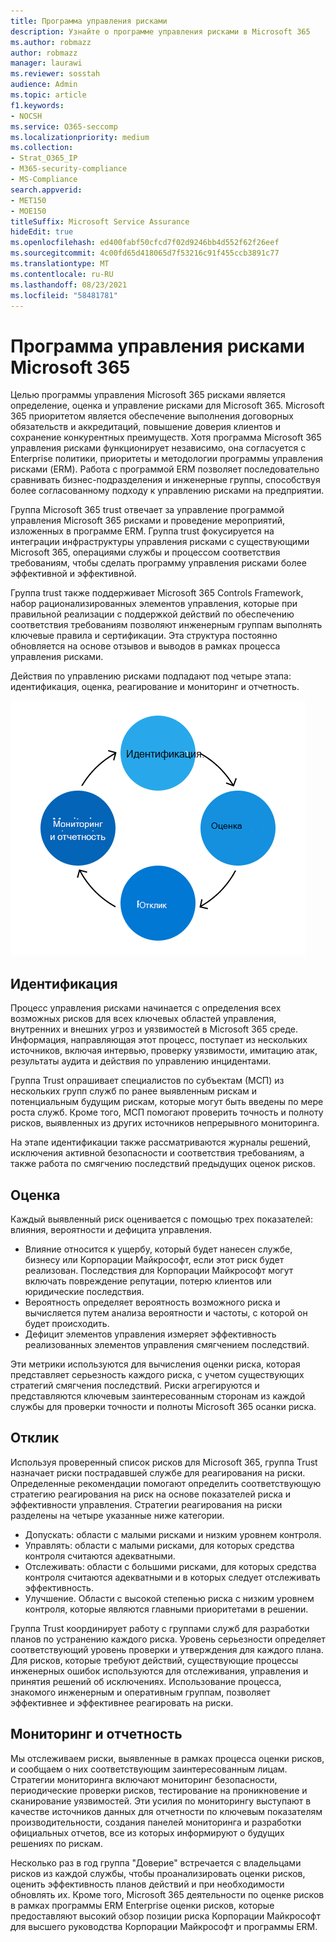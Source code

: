 ```yaml
---
title: Программа управления рисками
description: Узнайте о программе управления рисками в Microsoft 365
ms.author: robmazz
author: robmazz
manager: laurawi
ms.reviewer: sosstah
audience: Admin
ms.topic: article
f1.keywords:
- NOCSH
ms.service: O365-seccomp
ms.localizationpriority: medium
ms.collection:
- Strat_O365_IP
- M365-security-compliance
- MS-Compliance
search.appverid:
- MET150
- MOE150
titleSuffix: Microsoft Service Assurance
hideEdit: true
ms.openlocfilehash: ed400fabf50cfcd7f02d9246bb4d552f62f26eef
ms.sourcegitcommit: 4c00fd65d418065d7f53216c91f455ccb3891c77
ms.translationtype: MT
ms.contentlocale: ru-RU
ms.lasthandoff: 08/23/2021
ms.locfileid: "58481781"
---
```

# <a name="microsoft-365-risk-management-program"></a>Программа управления рисками Microsoft 365

Целью программы управления Microsoft 365 рисками является определение, оценка и управление рисками для Microsoft 365. Microsoft 365 приоритетом является обеспечение выполнения договорных обязательств и аккредитаций, повышение доверия клиентов и сохранение конкурентных преимуществ. Хотя программа Microsoft 365 управления рисками функционирует независимо, она согласуется с Enterprise политики, приоритеты и методологии программы управления рисками (ERM). Работа с программой ERM позволяет последовательно сравнивать бизнес-подразделения и инженерные группы, способствуя более согласованному подходу к управлению рисками на предприятии.

Группа Microsoft 365 trust отвечает за управление программой управления Microsoft 365 рисками и проведение мероприятий, изложенных в программе ERM. Группа trust фокусируется на интеграции инфраструктуры управления рисками с существующими Microsoft 365, операциями службы и процессом соответствия требованиям, чтобы сделать программу управления рисками более эффективной и эффективной.

Группа trust также поддерживает Microsoft 365 Controls Framework, набор рационализированных элементов управления, которые при правильной реализации с поддержкой действий по обеспечению соответствия требованиям позволяют инженерным группам выполнять ключевые правила и сертификации. Эта структура постоянно обновляется на основе отзывов и выводов в рамках процесса управления рисками.

Действия по управлению рисками подпадают под четыре этапа: идентификация, оценка, реагирование и мониторинг и отчетность.

![Действия по управлению рисками](../media/assurance-risk-management-review-process.png)

## <a name="identification"></a>Идентификация

Процесс управления рисками начинается с определения всех возможных рисков для всех ключевых областей управления, внутренних и внешних угроз и уязвимостей в Microsoft 365 среде. Информация, направляющая этот процесс, поступает из нескольких источников, включая интервью, проверку уязвимости, имитацию атак, результаты аудита и действия по управлению инцидентами.

Группа Trust опрашивает специалистов по субъектам (МСП) из нескольких групп служб по ранее выявленным рискам и потенциальным будущим рискам, которые могут быть введены по мере роста служб. Кроме того, МСП помогают проверить точность и полноту рисков, выявленных из других источников непрерывного мониторинга.

На этапе идентификации также рассматриваются журналы решений, исключения активной безопасности и соответствия требованиям, а также работа по смягчению последствий предыдущих оценок рисков.

## <a name="assessment"></a>Оценка

Каждый выявленный риск оценивается с помощью трех показателей: влияния, вероятности и дефицита управления.

- Влияние относится к ущербу, который будет нанесен службе, бизнесу или Корпорации Майкрософт, если этот риск будет реализован. Последствия для Корпорации Майкрософт могут включать повреждение репутации, потерю клиентов или юридические последствия.
- Вероятность определяет вероятность возможного риска и вычисляется путем анализа вероятности и частоты, с которой он будет происходить.
- Дефицит элементов управления измеряет эффективность реализованных элементов управления смягчением последствий.

Эти метрики используются для вычисления оценки риска, которая представляет серьезность каждого риска, с учетом существующих стратегий смягчения последствий. Риски агрегируются и представляются ключевым заинтересованным сторонам из каждой службы для проверки точности и полноты Microsoft 365 осанки риска.

## <a name="response"></a>Отклик

Используя проверенный список рисков для Microsoft 365, группа Trust назначает риски пострадавшей службе для реагирования на риски. Определенные рекомендации помогают определить соответствующую стратегию реагирования на риск на основе показателей риска и эффективности управления. Стратегии реагирования на риски разделены на четыре указанные ниже категории.

- Допускать: области с малыми рисками и низким уровнем контроля.
- Управлять: области с малыми рисками, для которых средства контроля считаются адекватными.
- Отслеживать: области с большими рисками, для которых средства контроля считаются адекватными и в которых следует отслеживать эффективность.
- Улучшение. Области с высокой степенью риска с низким уровнем контроля, которые являются главными приоритетами в решении.

Группа Trust координирует работу с группами служб для разработки планов по устранению каждого риска. Уровень серьезности определяет соответствующий уровень проверки и утверждения для каждого плана. Для рисков, которые требуют действий, существующие процессы инженерных ошибок используются для отслеживания, управления и принятия решений об исключениях. Использование процесса, знакомого инженерным и оперативным группам, позволяет эффективнее и эффективнее реагировать на риски.

## <a name="monitoring-and-reporting"></a>Мониторинг и отчетность

Мы отслеживаем риски, выявленные в рамках процесса оценки рисков, и сообщаем о них соответствующим заинтересованным лицам. Стратегии мониторинга включают мониторинг безопасности, периодические проверки рисков, тестирование на проникновение и сканирование уязвимостей. Эти усилия по мониторингу выступают в качестве источников данных для отчетности по ключевым показателям производительности, создания панелей мониторинга и разработки официальных отчетов, все из которых информируют о будущих решениях по рискам.

Несколько раз в год группа "Доверие" встречается с владельцами рисков из каждой службы, чтобы проанализировать оценки рисков, оценить эффективность планов действий и при необходимости обновлять их. Кроме того, Microsoft 365 деятельности по оценке рисков в рамках программы ERM Enterprise оценки рисков, которые предоставляют высокий обзор позиции риска Корпорации Майкрософт для высшего руководства Корпорации Майкрософт и программы ERM.
